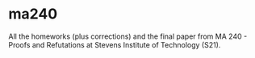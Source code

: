 # ma240

All the homeworks (plus corrections) and the final paper from MA 240 - Proofs and Refutations at Stevens Institute of Technology (S21).
